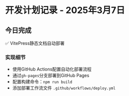 # 开发计划记录 - 2025年3月7日

## 今日完成
✅ VitePress静态文档自动部署

### 实现细节
- 使用GitHub Actions配置自动化部署流程
- 通过`gh-pages`分支部署到GitHub Pages
- 配置构建命令：`npm run build`
- 添加部署工作流文件 `.github/workflows/deploy.yml`
